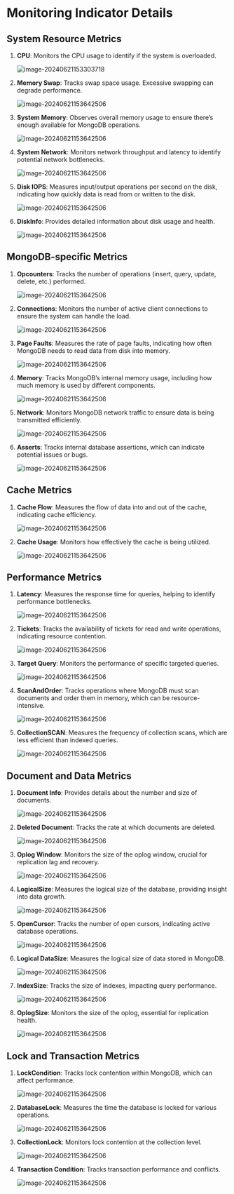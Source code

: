 # Monitoring Indicator Details

## System Resource Metrics

1. **CPU**: Monitors the CPU usage to identify if the system is overloaded.

   ![image-20240621153303718](../../images/whaleal-platform-Images/06-monitor/cpu.png)

2. **Memory Swap**: Tracks swap space usage. Excessive swapping can degrade performance.

   ![image-20240621153642506](../../images/whaleal-platform-Images/06-monitor/mem-swap.png)

3. **System Memory**: Observes overall memory usage to ensure there’s enough available for MongoDB operations.

   ![image-20240621153642506](../../images/whaleal-platform-Images/06-monitor/mem.png)

4. **System Network**: Monitors network throughput and latency to identify potential network bottlenecks.

   ![image-20240621153642506](../../images/whaleal-platform-Images/06-monitor/system-net-work.jpg)

5. **Disk IOPS**: Measures input/output operations per second on the disk, indicating how quickly data is read from or written to the disk.

   ![image-20240621153642506](../../images/whaleal-platform-Images/06-monitor/disk-io.png)

6. **DiskInfo**: Provides detailed information about disk usage and health.

   ![image-20240621153642506](../../images/whaleal-platform-Images/06-monitor/disk-info.png)

## MongoDB-specific Metrics

1. **Opcounters**: Tracks the number of operations (insert, query, update, delete, etc.) performed.

   ![image-20240621153642506](../../images/whaleal-platform-Images/06-monitor/opcounters.png)

2. **Connections**: Monitors the number of active client connections to ensure the system can handle the load.

   ![image-20240621153642506](../../images/whaleal-platform-Images/06-monitor/connections.png)

3. **Page Faults**: Measures the rate of page faults, indicating how often MongoDB needs to read data from disk into memory.

   ![image-20240621153642506](../../images/whaleal-platform-Images/06-monitor/page-faults.png)

4. **Memory**: Tracks MongoDB’s internal memory usage, including how much memory is used by different components.

   ![image-20240621153642506](../../images/whaleal-platform-Images/06-monitor/memory.png)

5. **Network**: Monitors MongoDB network traffic to ensure data is being transmitted efficiently.

   ![image-20240621153642506](../../images/whaleal-platform-Images/06-monitor/network.png)

6. **Asserts**: Tracks internal database assertions, which can indicate potential issues or bugs.

   ![image-20240621153642506](../../images/whaleal-platform-Images/06-monitor/asserts.png)

## Cache Metrics

1. **Cache Flow**: Measures the flow of data into and out of the cache, indicating cache efficiency.

   ![image-20240621153642506](../../images/whaleal-platform-Images/06-monitor/cache-flow.png)

2. **Cache Usage**: Monitors how effectively the cache is being utilized.

   ![image-20240621153642506](../../images/whaleal-platform-Images/06-monitor/cache-ssage.png)

## Performance Metrics

1. **Latency**: Measures the response time for queries, helping to identify performance bottlenecks.

   ![image-20240621153642506](../../images/whaleal-platform-Images/06-monitor/latency.png)

2. **Tickets**: Tracks the availability of tickets for read and write operations, indicating resource contention.

   ![image-20240621153642506](../../images/whaleal-platform-Images/06-monitor/tickets.png)

3. **Target Query**: Monitors the performance of specific targeted queries.

   ![image-20240621153642506](../../images/whaleal-platform-Images/06-monitor/target-query.png)

4. **ScanAndOrder**: Tracks operations where MongoDB must scan documents and order them in memory, which can be resource-intensive.

   ![image-20240621153642506](../../images/whaleal-platform-Images/06-monitor/scan-order.png)

5. **CollectionSCAN**: Measures the frequency of collection scans, which are less efficient than indexed queries.

   ![image-20240621153642506](../../images/whaleal-platform-Images/06-monitor/collection-scan.png)

## Document and Data Metrics

1. **Document Info**: Provides details about the number and size of documents.

   ![image-20240621153642506](../../images/whaleal-platform-Images/06-monitor/document-Info.png)

2. **Deleted Document**: Tracks the rate at which documents are deleted.

   ![image-20240621153642506](../../images/whaleal-platform-Images/06-monitor/deleted-document.png)

3. **Oplog Window**: Monitors the size of the oplog window, crucial for replication lag and recovery.

   ![image-20240621153642506](../../images/whaleal-platform-Images/06-monitor/oplog-window.png)

4. **LogicalSize**: Measures the logical size of the database, providing insight into data growth.

   ![image-20240621153642506](../../images/whaleal-platform-Images/06-monitor/logical-size.png)

5. **OpenCursor**: Tracks the number of open cursors, indicating active database operations.

   ![image-20240621153642506](../../images/whaleal-platform-Images/06-monitor/open-cursor.png)

6. **Logical DataSize**: Measures the logical size of data stored in MongoDB.

   ![image-20240621153642506](../../images/whaleal-platform-Images/06-monitor/logical-data-size.png)

7. **IndexSize**: Tracks the size of indexes, impacting query performance.

   ![image-20240621153642506](../../images/whaleal-platform-Images/06-monitor/index-size.png)

8. **OplogSize**: Monitors the size of the oplog, essential for replication health.

   ![image-20240621153642506](../../images/whaleal-platform-Images/06-monitor/oplog-size.png)

## Lock and Transaction Metrics

1. **LockCondition**: Tracks lock contention within MongoDB, which can affect performance.

   ![image-20240621153642506](../../images/whaleal-platform-Images/06-monitor/lock-condition.png)

2. **DatabaseLock**: Measures the time the database is locked for various operations.

   ![image-20240621153642506](../../images/whaleal-platform-Images/06-monitor/database-lock.png)

3. **CollectionLock**: Monitors lock contention at the collection level.

   ![image-20240621153642506](../../images/whaleal-platform-Images/06-monitor/collection-lock.png)

4. **Transaction Condition**: Tracks transaction performance and conflicts.

   ![image-20240621153642506](../../images/whaleal-platform-Images/06-monitor/transaction-condition.png)
